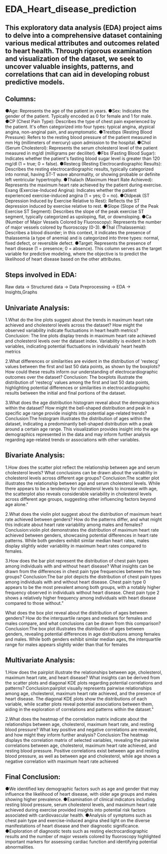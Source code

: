# EDA_Heart_disease_prediction
## This exploratory data analysis (EDA) project aims to delve into a comprehensive dataset containing various medical attributes and outcomes related to heart health. Through rigorous examination and visualization of the dataset, we seek to uncover valuable insights, patterns, and correlations that can aid in developing robust predictive models.
## Columns:
●Age: Represents the age of the patient in years.
●Sex: Indicates the gender of the patient. Typically encoded as 0 for female and 1 for male.
●CP (Chest Pain Type): Describes the type of chest pain experienced by the patient. It's often categorized into four types: typical angina, atypical angina, non-anginal pain, and asymptomatic.
●Trestbps (Resting Blood Pressure): Refers to the resting blood pressure of the patient measured in mm Hg (millimeters of mercury) upon admission to the hospital.
●Chol (Serum Cholesterol): Represents the serum cholesterol level of the patient measured in mg/dl (milligrams per deciliter).
●Fbs (Fasting Blood Sugar): Indicates whether the patient's fasting blood sugar level is greater than 120 mg/dl (1 = true; 0 = false).
●Restecg (Resting Electrocardiographic Results): Describes the resting electrocardiographic results, typically categorized into normal, having ST-T wave abnormality, or showing probable or definite left ventricular hypertrophy.
●Thalach (Maximum Heart Rate Achieved): Represents the maximum heart rate achieved by the patient during exercise.
Exang (Exercise-Induced Angina): Indicates whether the patient experienced exercise-induced angina (1 = yes; 0 = no).
●Oldpeak (ST Depression Induced by Exercise Relative to Rest): Reflects the ST depression induced by exercise relative to rest.
●Slope (Slope of the Peak Exercise ST Segment): Describes the slope of the peak exercise ST segment, typically categorized as upsloping, flat, or downsloping.
●Ca (Number of Major Vessels Colored by Fluoroscopy): Represents the number of major vessels colored by fluoroscopy (0-3).
●Thal (Thalassemia): Describes a blood disorder; in this context, it indicates the presence of thalassemia (a type of anemia) and is categorized into three types: normal, fixed defect, or reversible defect.
●Target: Represents the presence of heart disease (1 = presence; 0 = absence). This column serves as the target variable for predictive modeling, where the objective is to predict the likelihood of heart disease based on the other attributes.

## Steps involved in EDA:
Raw data -> Structured data -> Data Preprocessing -> EDA -> Insights,Graphs
## Univariate Analysis:
1.What do the line plots suggest about the trends in maximum heart rate achieved and cholesterol levels across the dataset? How might the observed variability indicate fluctuations in heart health metrics?
Conclusion:
The line plots display trends in maximum heart rate achieved and cholesterol levels over the dataset index. Variability is evident in both variables, indicating potential fluctuations in individuals' heart health metrics

2.What differences or similarities are evident in the distribution of 'restecg' values between the first and last 50 data points, as shown by the boxplots? How could these results inform our understanding of electrocardiographic outcomes over the dataset?
 Conclusion:
The boxplots illustrate the distribution of 'restecg' values among the first and last 50 data points, highlighting potential differences or similarities in electrocardiographic results between the initial and final portions of the dataset.

3.What does the age distribution histogram reveal about the demographics within the dataset? How might the bell-shaped distribution and peak in a specific age range provide insights into potential age-related trends?
Conclusion:The histogram illustrates the distribution of ages within the dataset, indicating a predominantly bell-shaped distribution with a peak around a certain age range. This visualization provides insight into the age demographics represented in the data and may inform further analysis regarding age-related trends or associations with other variables.

## Bivariate Analysis:
1.How does the scatter plot reflect the relationship between age and serum cholesterol levels? What conclusions can be drawn about the variability in cholesterol levels across different age groups?
Conclusion:The scatter plot illustrates the relationship between age and serum cholesterol levels. While there appears to be a tendency for cholesterol levels to increase with age, the scatterplot also reveals considerable variability in cholesterol levels across different age groups, suggesting other influencing factors beyond age alone."

2.What does the violin plot suggest about the distribution of maximum heart rate achieved between genders? How do the patterns differ, and what might this indicate about heart rate variability among males and females?
Conclusion:violin plot demonstrates the distribution of maximum heart rate achieved between genders, showcasing potential differences in heart rate patterns. While both genders exhibit similar median heart rates, males display slightly wider variability in maximum heart rates compared to females.

3.How does the bar plot represent the distribution of chest pain types among individuals with and without heart disease? What insights can be drawn from the differences in chest pain type frequencies between the two groups?
Conclusion:The bar plot depicts the distribution of chest pain types among individuals with and without heart disease. Chest pain type 0 appears to be the most prevalent among both groups, with a notably higher frequency observed in individuals without heart disease. Chest pain type 2 shows a relatively higher frequency among individuals with heart disease compared to those without.”

What does the box plot reveal about the distribution of ages between genders? How do the interquartile ranges and medians for females and males compare, and what conclusions can be drawn from this comparison?
Conclusion:The box plot illustrates the distribution of ages between genders, revealing potential differences in age distributions among females and males. While both genders exhibit similar median ages, the interquartile range for males appears slightly wider than that for females

## Multivariate Analysis:
1.How does the pairplot illustrate the relationships between age, cholesterol, maximum heart rate, and heart disease? What insights can be derived from the scatter plots and diagonal KDE plots regarding potential correlations and patterns?
Conclusion:pairplot visually represents pairwise relationships among age, cholesterol, maximum heart rate achieved, and the presence of heart disease. The diagonal KDE plots show the distributions of each variable, while scatter plots reveal potential associations between them, aiding in the exploration of correlations and patterns within the dataset."

2.What does the heatmap of the correlation matrix indicate about the relationships between age, cholesterol, maximum heart rate, and resting blood pressure? What key positive and negative correlations are revealed, and how might they inform further analysis?
Conclusion:The heatmap displays the correlation matrix of selected variables, revealing the pairwise correlations between age, cholesterol, maximum heart rate achieved, and resting blood pressure. Positive correlations exist between age and resting blood pressure, as well as between age and cholesterol, while age shows a negative correlation with maximum heart rate achieved

## Final Conclusion:
●We identified key demographic factors such as age and gender that may influence the likelihood of heart disease, with older age groups and males showing higher prevalence.
●Examination of clinical indicators including resting blood pressure, serum cholesterol levels, and maximum heart rate achieved during exercise provided insights into potential risk factors associated with cardiovascular health.
●Analysis of symptoms such as chest pain type and exercise-induced angina shed light on the diverse manifestations of heart disease and their diagnostic significance.
●Exploration of diagnostic tests such as resting electrocardiographic results and the number of major vessels colored by fluoroscopy highlighted important markers for assessing cardiac function and identifying potential abnormalities.


